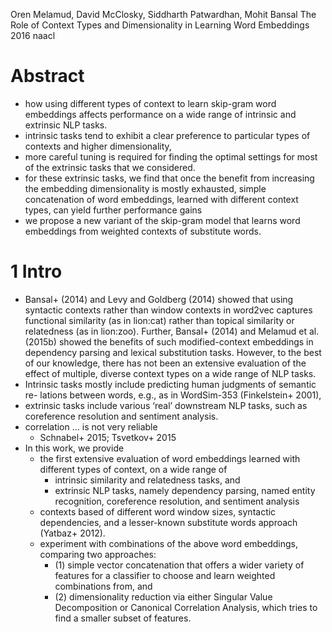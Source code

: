 Oren Melamud, David McClosky, Siddharth Patwardhan, Mohit Bansal
The Role of Context Types and Dimensionality in Learning Word Embeddings
2016 naacl

# Abstract

* how using different types of context to learn skip-gram word embeddings
  affects performance on a wide range of intrinsic and extrinsic NLP tasks.
* intrinsic tasks tend to exhibit a clear preference to particular types of
  contexts and higher dimensionality, 
* more careful tuning is required for finding the optimal settings for most of
  the extrinsic tasks that we considered. 
* for these extrinsic tasks, we find that once the benefit from increasing the
  embedding dimensionality is mostly exhausted, simple concatenation of word
  embeddings, learned with different context types, can yield further
  performance gains
* we propose a new variant of the skip-gram model that learns word embeddings
  from weighted contexts of substitute words.

# 1 Intro

* Bansal+ (2014) and Levy and Goldberg (2014) showed that using
  syntactic contexts rather than window contexts in word2vec captures
  functional similarity (as in lion:cat) rather than topical similarity or
  relatedness (as in lion:zoo). Further, Bansal+ (2014) and Melamud et
  al. (2015b) showed the benefits of such modified-context embeddings in
  dependency parsing and lexical substitution tasks. However, to the best of
  our knowledge, there has not been an extensive evaluation of the effect of
  multiple, diverse context types on a wide range of NLP tasks.
* Intrinsic tasks mostly include predicting human judgments of semantic re-
  lations between words, e.g., as in WordSim-353 (Finkelstein+ 2001),
* extrinsic tasks include various ‘real’ downstream NLP tasks, such as
  coreference resolution and sentiment analysis.
* correlation ... is not very reliable 
  * Schnabel+ 2015; Tsvetkov+ 2015
* In this work, we provide 
  * the first extensive evaluation of word embeddings learned with different
    types of context, on a wide range of 
    * intrinsic similarity and relatedness tasks, and 
    * extrinsic NLP tasks, namely dependency parsing, named entity
      recognition, coreference resolution, and sentiment analysis
  * contexts based of different word window sizes, syntactic dependencies, and
    a lesser-known substitute words approach (Yatbaz+ 2012).  
  * experiment with combinations of the above word embeddings, comparing two
    approaches: 
    * (1) simple vector concatenation that offers a wider variety of features
      for a classifier to choose and learn weighted combinations from, and 
    * (2) dimensionality reduction via either Singular Value Decomposition or
      Canonical Correlation Analysis, which tries to find a smaller subset of
      features.
